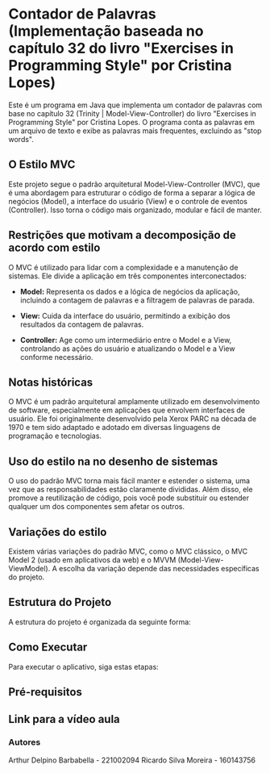 # Contador de Palavras (Implementação baseada no capítulo 32 do livro "Exercises in Programming Style" por Cristina Lopes)
Este é um programa em Java que implementa um contador de palavras com base no capítulo 32 (Trinity | Model-View-Controller) do livro "Exercises in Programming Style" por Cristina Lopes. 
O programa conta as palavras em um arquivo de texto e exibe as palavras mais frequentes, excluindo as "stop words".

## O Estilo MVC
Este projeto segue o padrão arquitetural Model-View-Controller (MVC), que é uma abordagem para estruturar o código de forma a separar a lógica de negócios (Model), a interface do usuário (View) e o controle de eventos (Controller). Isso torna o código mais organizado, modular e fácil de manter.

## Restrições que motivam a decomposição de acordo com estilo
O MVC é utilizado para lidar com a complexidade e a manutenção de sistemas. Ele divide a aplicação em três componentes interconectados:

* **Model:** Representa os dados e a lógica de negócios da aplicação, incluindo a contagem de palavras e a filtragem de palavras de parada.

* **View:** Cuida da interface do usuário, permitindo a exibição dos resultados da contagem de palavras.

* **Controller:** Age como um intermediário entre o Model e a View, controlando as ações do usuário e atualizando o Model e a View conforme necessário.
  
## Notas históricas
O MVC é um padrão arquitetural amplamente utilizado em desenvolvimento de software, especialmente em aplicações que envolvem interfaces de usuário. Ele foi originalmente desenvolvido pela Xerox PARC na década de 1970 e tem sido adaptado e adotado em diversas linguagens de programação e tecnologias.

## Uso do estilo na no desenho de sistemas
O uso do padrão MVC torna mais fácil manter e estender o sistema, uma vez que as responsabilidades estão claramente divididas. Além disso, ele promove a reutilização de código, pois você pode substituir ou estender qualquer um dos componentes sem afetar os outros.
## Variações do estilo
Existem várias variações do padrão MVC, como o MVC clássico, o MVC Model 2 (usado em aplicativos da web) e o MVVM (Model-View-ViewModel). A escolha da variação depende das necessidades específicas do projeto.

## Estrutura do Projeto
A estrutura do projeto é organizada da seguinte forma:

## Como Executar
Para executar o aplicativo, siga estas etapas:

## Pré-requisitos

## Link para a vídeo aula

### Autores
Arthur Delpino Barbabella - 221002094
Ricardo Silva Moreira -  160143756

